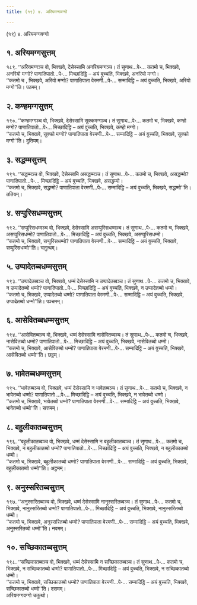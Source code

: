 ```yaml
---
title: (१९) ४. अरियमग्गवग्गो

---
```

(१९) ४. अरियमग्गवग्गो  


## १. अरियमग्गसुत्तम्

१८९. ‘‘अरियमग्गञ्च वो, भिक्खवे, देसेस्सामि अनरियमग्गञ्च। तं सुणाथ…पे॰… कतमो च, भिक्खवे, अनरियो मग्गो? पाणातिपातो…पे॰… मिच्छादिट्ठि – अयं वुच्चति, भिक्खवे, अनरियो मग्गो।  
‘‘कतमो च , भिक्खवे, अरियो मग्गो? पाणातिपाता वेरमणी…पे॰… सम्मादिट्ठि – अयं वुच्चति, भिक्खवे, अरियो मग्गो’’ति। पठमम्।  


## २. कण्हमग्गसुत्तम्

१९०. ‘‘कण्हमग्गञ्च वो, भिक्खवे, देसेस्सामि सुक्कमग्गञ्च। तं सुणाथ…पे॰… कतमो च, भिक्खवे, कण्हो मग्गो? पाणातिपातो…पे॰… मिच्छादिट्ठि – अयं वुच्चति, भिक्खवे, कण्हो मग्गो।  
‘‘कतमो च, भिक्खवे, सुक्को मग्गो? पाणातिपाता वेरमणी…पे॰… सम्मादिट्ठि – अयं वुच्चति, भिक्खवे, सुक्को मग्गो’’ति। दुतियम्।  


## ३. सद्धम्मसुत्तम्

१९१. ‘‘सद्धम्मञ्च वो, भिक्खवे, देसेस्सामि असद्धम्मञ्च। तं सुणाथ…पे॰… कतमो च, भिक्खवे, असद्धम्मो? पाणातिपातो…पे॰… मिच्छादिट्ठि – अयं वुच्चति, भिक्खवे, असद्धम्मो।  
‘‘कतमो च, भिक्खवे, सद्धम्मो? पाणातिपाता वेरमणी…पे॰… सम्मादिट्ठि – अयं वुच्चति, भिक्खवे, सद्धम्मो’’ति। ततियम्।  


## ४. सप्पुरिसधम्मसुत्तम्

१९२. ‘‘सप्पुरिसधम्मञ्च वो, भिक्खवे, देसेस्सामि असप्पुरिसधम्मञ्च। तं सुणाथ…पे॰… कतमो च, भिक्खवे, असप्पुरिसधम्मो? पाणातिपातो…पे॰… मिच्छादिट्ठि – अयं वुच्चति, भिक्खवे, असप्पुरिसधम्मो।  
‘‘कतमो च, भिक्खवे, सप्पुरिसधम्मो? पाणातिपाता वेरमणी…पे॰… सम्मादिट्ठि – अयं वुच्चति, भिक्खवे, सप्पुरिसधम्मो’’ति। चतुत्थम्।  


## ५. उप्पादेतब्बधम्मसुत्तम्

१९३. ‘‘उप्पादेतब्बञ्च वो, भिक्खवे, धम्मं देसेस्सामि न उप्पादेतब्बञ्च। तं सुणाथ…पे॰… कतमो च, भिक्खवे, न उप्पादेतब्बो धम्मो? पाणातिपातो…पे॰… मिच्छादिट्ठि – अयं वुच्चति, भिक्खवे, न उप्पादेतब्बो धम्मो।  
‘‘कतमो च, भिक्खवे, उप्पादेतब्बो धम्मो? पाणातिपाता वेरमणी…पे॰… सम्मादिट्ठि – अयं वुच्चति, भिक्खवे, उप्पादेतब्बो धम्मो’’ति। पञ्चमम्।  


## ६. आसेवितब्बधम्मसुत्तम्

१९४. ‘‘आसेवितब्बञ्च वो, भिक्खवे, धम्मं देसेस्सामि नासेवितब्बञ्च। तं सुणाथ…पे॰… कतमो च, भिक्खवे, नासेवितब्बो धम्मो? पाणातिपातो…पे॰… मिच्छादिट्ठि – अयं वुच्चति, भिक्खवे, नासेवितब्बो धम्मो।  
‘‘कतमो च, भिक्खवे, आसेवितब्बो धम्मो? पाणातिपाता वेरमणी…पे॰… सम्मादिट्ठि – अयं वुच्चति, भिक्खवे, आसेवितब्बो धम्मो’’ति। छट्ठम्।  


## ७. भावेतब्बधम्मसुत्तम्

१९५. ‘‘भावेतब्बञ्च वो, भिक्खवे, धम्मं देसेस्सामि न भावेतब्बञ्च। तं सुणाथ…पे॰… कतमो च, भिक्खवे, न भावेतब्बो धम्मो? पाणातिपातो …पे॰… मिच्छादिट्ठि – अयं वुच्चति, भिक्खवे, न भावेतब्बो धम्मो।  
‘‘कतमो च, भिक्खवे, भावेतब्बो धम्मो? पाणातिपाता वेरमणी…पे॰… सम्मादिट्ठि – अयं वुच्चति, भिक्खवे, भावेतब्बो धम्मो’’ति। सत्तमम्।  


## ८. बहुलीकातब्बसुत्तम्

१९६. ‘‘बहुलीकातब्बञ्च वो, भिक्खवे, धम्मं देसेस्सामि न बहुलीकातब्बञ्च। तं सुणाथ…पे॰… कतमो च, भिक्खवे, न बहुलीकातब्बो धम्मो? पाणातिपातो…पे॰… मिच्छादिट्ठि – अयं वुच्चति, भिक्खवे, न बहुलीकातब्बो धम्मो।  
‘‘कतमो च, भिक्खवे, बहुलीकातब्बो धम्मो? पाणातिपाता वेरमणी…पे॰… सम्मादिट्ठि – अयं वुच्चति, भिक्खवे, बहुलीकातब्बो धम्मो’’ति। अट्ठमम्।  


## ९. अनुस्सरितब्बसुत्तम्

१९७. ‘‘अनुस्सरितब्बञ्च वो, भिक्खवे, धम्मं देसेस्सामि नानुस्सरितब्बञ्च। तं सुणाथ…पे॰… कतमो च, भिक्खवे, नानुस्सरितब्बो धम्मो? पाणातिपातो…पे॰… मिच्छादिट्ठि – अयं वुच्चति, भिक्खवे, नानुस्सरितब्बो धम्मो।  
‘‘कतमो च, भिक्खवे, अनुस्सरितब्बो धम्मो? पाणातिपाता वेरमणी…पे॰… सम्मादिट्ठि – अयं वुच्चति, भिक्खवे, अनुस्सरितब्बो धम्मो’’ति। नवमम्।  


## १०. सच्छिकातब्बसुत्तम्

१९८. ‘‘सच्छिकातब्बञ्च वो, भिक्खवे, धम्मं देसेस्सामि न सच्छिकातब्बञ्च। तं सुणाथ…पे॰… कतमो च, भिक्खवे, न सच्छिकातब्बो धम्मो? पाणातिपातो…पे॰… मिच्छादिट्ठि – अयं वुच्चति, भिक्खवे, न सच्छिकातब्बो धम्मो।  
‘‘कतमो च, भिक्खवे, सच्छिकातब्बो धम्मो? पाणातिपाता वेरमणी…पे॰… सम्मादिट्ठि – अयं वुच्चति, भिक्खवे, सच्छिकातब्बो धम्मो’’ति। दसमम्।  
अरियमग्गवग्गो चतुत्थो।  